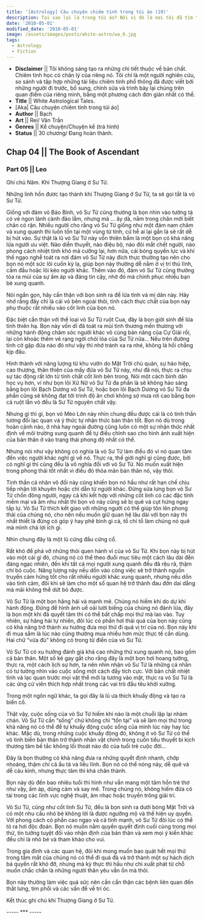 ```yaml
---
title: '[Astrology] Câu chuyện chiêm tinh trong túi áo (19)'
description: Tại sao lại là trong túi áo? Bởi vì đó là nơi tôi đã tìm thấy câu chuyện này. Trong túi áo của một kẻ lang thang.
date: '2010-05-01'
modified_date: '2010-05-01'
image: /assets/images/posts/white-astro/wa_0.jpg
tags:
  - Astrology
  - Fiction
---
```

* **Disclaimer** || Tôi không sáng tạo ra những chi tiết thuộc về bản chất. Chiêm tinh học có chân lý của riêng nó. Tôi chỉ là một người nghiên cứu, so sánh và tập hợp những tài liệu chiêm tinh phổ thông đã được viết bởi những người đi trước, bổ sung, chỉnh sửa và trình bày lại chúng trên quan điểm của riêng mình, bằng một phương cách đơn giản nhất có thể.
* **Title** || White Astrological Tales.
* [Aka| Câu chuyện chiêm tinh trong túi áo]
* **Author** || Bạch
* **Art** ||  Rei/ Vân Trần
* **Genres** || Kể chuyện/Chuyện kể (trá hình)
* **Status** || 30 chương/ Đang hoàn thành.

## Chap 04 || The Book of Ascendant
### Part 05 || Leo

Ghi chú Năm. Khi Thượng Giang ở Sư Tử.

Những linh hồn đươc tạo thành khi Thượng Giang ở Sư Tử, ta sẽ gọi tắt là vỏ Sư Tử.

Giống với đám vỏ Bảo Bình, vỏ Sư Tử cũng thường là bọn nhìn vào tướng tá có vẻ ngon lành cành đào lắm, nhưng mà … ây dà, nằm trong chăn mới biết chăn có rận. Nhiều người cho rằng vỏ Sư Tử giống như một đám nam châm và xung quanh thì luôn tồn tại một vùng từ tính, cứ hễ ai lại gần là sẽ rất dễ bị hút vào. Sự thật là lũ vỏ Sư Tử này vốn thiên bẩm là một bọn có khả năng lừa người ưu việt. Nào diễn thuyết, nào điệu bộ, nào đôi mắt chết người, nào phong cách nhiệt tình khó mà cưỡng lại, hơn nữa, cái bóng quyền lực và khí thế ngạo nghễ toát ra nơi đám vỏ Sư Tử này đích thực thường tạo nên cho bọn nó một sức lôi cuốn kỳ lạ, giúp bọn này thường dễ nằm ở vị trí thủ lĩnh, cầm đầu hoặc lôi kéo người khác. Thêm vào đó, đám vỏ Sư Tử cũng thường tỏa ra mùi của sự ấm áp và đáng tin cậy, nhờ đó mà chinh phục nhiều bạn bè xung quanh.

Nói ngắn gọn, hãy cẩn thận với bọn sinh ra để lừa tình và mị dân này. Hãy nhớ rằng đây chỉ là cái vỏ bên ngoài thôi, tính cách thực chất của bọn này phụ thuộc rất nhiều vào cốt linh của bọn nó.

Đặc biệt cẩn thận với thể loại vỏ Sư Tử ruột Cua, đây là bọn giời sinh để lừa tình thiên hạ. Bọn này vốn dĩ đã toát ra mùi tình thương mến thương với những hành động chăm sóc người khác vô cùng bản năng của Cự Giải rồi, lại còn khoác thêm vẻ rạng ngời chói lóa của Sư Tử nữa… Nếu trên đường tình cờ gặp đứa nào đó như vậy thì nhớ tránh xa ra nhé, không là hối chẳng kịp đâu.

Hình thành với năng lượng từ khu vườn do Mặt Trời chủ quản, sự hào hiệp, cao thượng, thân thiện của mấy đứa vỏ Sư Tử này, như đã nói, thực ra chịu sự tác động rất lớn từ tính chất cốt linh bên trong. Nói một cách bình dân học vụ hơn, ví như bọn lõi Xử Nữ vỏ Sư Tử đa phần là sẽ không hào sảng bằng bọn lõi Bạch Dương vỏ Sư Tử, hoặc bọn lõi Bạch Dương vỏ Sư Tử đa phần cũng sẽ không đạt tới trình độ ăn chơi không sợ mưa rơi cao bằng bọn cả ruột lẫn vỏ đều là Sư Tử nguyên chất vậy.

Nhưng gì thì gì, bọn vỏ Mèo Lớn này nhìn chung đều được cái là có tinh thần tương đối lạc quan và ý thức tự nhận thức bản thân tốt. Bọn nó dù trong hoàn cảnh nào, ở nhà hay ngoài đường cũng luôn có một sự nhận thức nhất định về môi trường xung quanh để tự điều chỉnh sao cho hình ảnh xuất hiện của bản thân ở vào trạng thái phong độ nhất có thể.

Nhưng nói như vậy không có nghĩa là vỏ Sư Tử làm điều đó vì nó quan tâm đến việc người khác nghĩ gì về nó. Thực ra, thế giới nghĩ gì cũng được, bởi có nghĩ gì thì cũng đều là vô nghĩa đối với vỏ Sư Tử. Nó muốn xuất hiện trong phong thái tốt nhất vì điều đó thỏa mãn bản thân nó, vậy thôi.

Tinh thần cá nhân vô đối này cũng khiến bọn nó hầu như rất hạn chế chịu tiếp nhận lời khuyên hoặc chỉ dẫn từ người khác. Đừng sửa lưng bọn vỏ Sư Tử chốn đông người, ngay cả khi kết hợp với những cốt linh có các đặc tính mềm mại và âm nhu nhất thì bọn vỏ này cũng sẽ bị quê và cụt hứng ngay tắp lự. Vỏ Sư Tử thích kết giao với những người có thể giúp tôn lên phong thái của chúng nó, cho nên nếu muốn giữ quan hệ lâu dài với bọn này thì nhất thiết là đừng có góp ý hay phê bình gì cả, tổ chỉ tổ làm chúng nó quê mà mình chả lợi ích gì.

Nhìn chung đây là một lũ cứng đầu cứng cổ.

Rất khó để phá vỡ những thói quen hành vi của vỏ Sư Tử. Khi bọn này bị hút vào một cái gì đó, chúng nó có thể theo đuổi mục tiêu một cách lâu dài đến đáng ngạc nhiên, đến khi tất cả mọi người xung quanh đều đã rệu rã, thậm chí bỏ cuộc. Năng lượng này nếu dồn vào công việc sẽ trở thành nguồn truyền cảm hứng tốt cho rất nhiều người khác xung quanh, nhưng nếu dồn vào tình cảm, đôi khi sẽ làm cho một số quan hệ trở thành đau đớn dai dẳng mà mãi không thể dứt bỏ được.

Vỏ Sư Tử là một bọn hăng hái và mạnh mẽ. Chúng nó hiếm khi do dự khi hành động. Đừng để hình ảnh uể oải lười biếng của chúng nó đánh lừa, đây là bọn một khi đã quyết tâm thì có thể bất chấp mọi thứ mà lao vào. Tuy nhiên, sự hăng hái tự nhiên, đôi lúc có phần hơi thái quá của bọn này cũng có khả năng trở thành xu hướng đưa mọi thứ đi quá vị trí của nó. Bọn này khi đi mua sắm là lúc nào cũng thường mua nhiều hơn mức thực tế cần dùng. Hai chữ “vừa đủ” không có trong từ điển của vỏ Sư Tử.

Vỏ Sư Tử có xu hướng đánh giá khá cao những thứ xung quanh nó, bao gồm cả bản thân. Một số kẻ gay gắt cho rằng đây là một bọn hơi hoang tưởng, thực ra, một cách lịch sự hơn, ta nên nhìn nhận vỏ Sư Tử là những cá nhân có tư tưởng nhìn vào cuộc sống một cách đầy tích cực. Với bản chất nhiệt tình và lạc quan trước mọi vật thể mới lạ tương vào mặt, thực ra vỏ Sư Tử là các ứng cử viên thích hợp nhất trong các vai trò đầu têu khởi xướng.

Trong một ngôn ngữ khác, ta gọi đây là lũ ưa thích khuấy động và tạo ra biến cố.

Thật vậy, cuộc sống của vỏ Sư Tử hiếm khi nào là một chuỗi lặp lại nhàm chán. Vỏ Sư Tử cần “sống” chứ không chỉ “tồn tại” và sẽ làm mọi thứ trong khả năng nó có thể để tự khuấy động cuộc sống của mình lúc này hay lúc khác. Mặc dù, trong những cuộc khuấy động đó, không ít vỏ Sư Tử có thể vô tình biến bản thân trở thành nhân vật chính trong cuốn tiểu thuyết bi kịch thương tâm bế tắc không lối thoát nào đó của tuổi trẻ cuộc đời…

Đây là bọn thường có khả năng đưa ra những quyết định nhanh, chớp nhoáng, thậm chí cả ẩu tả và liều lĩnh. Bọn nó có thể nóng nảy, dễ quê và dễ cáu kỉnh, nhưng thực tâm thì khá chân thành.

Bọn này dù đến bao nhiêu tuổi thì hình như vẫn mang một tâm hồn trẻ thơ như vậy, ấm áp, dũng cảm và say mê. Trong chúng nó, không hiếm đứa có tài trong các lĩnh vực nghệ thuật, âm nhạc hoặc truyền trông giải trí.

Vỏ Sư Tử, cũng như cốt linh Sư Tử, đều là bọn sinh ra dưới bóng Mặt Trời và có một nhu cầu nhỏ bé không lời là được ngưỡng mộ và thể hiện uy quyền. Với phong cách có phần cao ngạo và cá tính mạnh, vỏ Sư Tử đôi lúc có thể tỏ ra hơi độc đoán. Bọn nó muốn nằm quyền quyết định cuối cùng trong mọi thứ, tin tưởng tuyệt đối vào nhận định của bản thân và xem mọi ý kiến khác đều chỉ là nhỏ bé và tham khảo cho vui.

Trong gia đình và các quan hệ, đôi khi mong muốn bao quát hết mọi thứ trong tầm mắt của chúng nó có thể đi quá đà và trở thành một sự hách dịch bá quyền rất khó đỡ, nhưng mà kỳ thực thì hầu như chỉ xuất phát từ chỗ muốn chắc chắn là những người thân yêu vẫn ổn mà thôi.

Bọn này thường làm việc quá sức nên cần cẩn thận các bệnh liên quan đến thắt lưng, tim phổi và các vấn đề về trí óc.

Kết thúc ghi chú khi Thượng Giang ở Sư Tử.

----- *** ----- 

